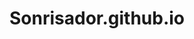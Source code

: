 # Sonrisador.github.io
<script type="text/javascript">
var List = ["Clare","Lily];
  console.log(List[1]);
</script>
